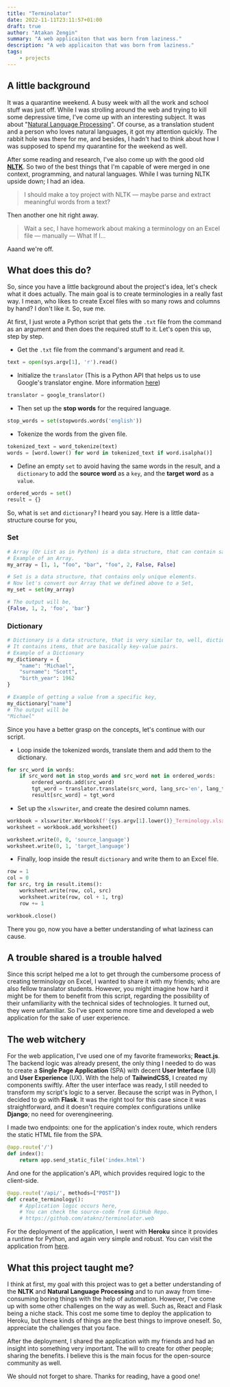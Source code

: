 ```yaml
---
title: "Terminolator"
date: 2022-11-11T23:11:57+01:00
draft: true
author: "Atakan Zengin"
summary: "A web applicaiton that was born from laziness."
description: "A web applicaiton that was born from laziness."
tags: 
    - projects
---
```


## A little background

It was a quarantine weekend. A busy week with all the work and school stuff was just off. While I was strolling around the web and trying to kill some depressive time, I've come up with an interesting subject. It was about "[Natural Language Processing](https://www.ibm.com/cloud/learn/natural-language-processing)". Of course, as a translation student and a person who loves natural languages, it got my attention quickly. The rabbit hole was there for me, and besides, I hadn't had to think about how I was supposed to spend my quarantine for the weekend as well. 

After some reading and research, I've also come up with the good old **[NLTK](https://www.nltk.org/)**. So two of the best things that I'm capable of were merged in one context, programming, and natural languages. While I was turning NLTK upside down; I had an idea.

> I should make a toy project with NLTK — maybe parse and extract meaningful words from a text?
> 

Then another one hit right away.

> Wait a sec, I have homework about making a terminology on an Excel file — manually — What If I...
> 

Aaand we're off.

## What does this do?

So, since you have a little background about the project's idea, let's check what it does actually. The main goal is to create terminologies in a really fast way. I mean, who likes to create Excel files with so many rows and columns by hand? I don't like it. So, sue me. 

At first, I just wrote a Python script that gets the `.txt` file from the command as an argument and then does the required stuff to it. Let's open this up, step by step.

- Get the `.txt` file from the command's argument and read it.

```python
text = open(sys.argv[1], 'r').read()
```

- Initialize the `translator` (This is a Python API that helps us to use Google's translator engine. More information [here](https://github.com/lushan88a/google_trans_new))

```python
translator = google_translator()
```

- Then set up the **stop words** for the required language.

```python
stop_words = set(stopwords.words('english'))
```

- Tokenize the words from the given file.

```python
tokenized_text = word_tokenize(text)
words = [word.lower() for word in tokenized_text if word.isalpha()]
```

- Define an empty `set` to avoid having the same words in the result, and a `dictionary` to add the **source word** as a `key`, and the **target word** as a `value`.

```python
ordered_words = set()
result = {}
```

So, what is `set` and `dictionary`? I heard you say. Here is a little data-structure course for you,

### Set

```python
# Array (Or List as in Python) is a data structure, that can contain same elements.
# Example of an Array.
my_array = [1, 1, "foo", "bar", "foo", 2, False, False]

# Set is a data structure, that contains only unique elements.
# Now let's convert our Array that we defined above to a Set,
my_set = set(my_array)

# The output will be,
{False, 1, 2, 'foo', 'bar'}
```

### Dictionary

```python
# Dictionary is a data structure, that is very similar to, well, dictionaries.
# It contains items, that are basically key-value pairs. 
# Example of a Dictionary
my_dictionary = {
	"name": "Michael",
	"surname": "Scott",
	"birth_year": 1962
}

# Example of getting a value from a specific key,
my_dictionary["name"] 
# The output will be 
"Michael"
```

Since you have a better grasp on the concepts, let's continue with our script.

- Loop inside the tokenized words, translate them and add them to the dictionary.

```python
for src_word in words:
    if src_word not in stop_words and src_word not in ordered_words:
        ordered_words.add(src_word)
        tgt_word = translator.translate(src_word, lang_src='en', lang_tgt='tr')
        result[src_word] = tgt_word
```

- Set up the `xlsxwriter`, and create the desired column names.

```python
workbook = xlsxwriter.Workbook(f'{sys.argv[1].lower()}_Terminology.xlsx')
worksheet = workbook.add_worksheet()

worksheet.write(0, 0, 'source_language')
worksheet.write(0, 1, 'target_language')
```

- Finally, loop inside the result `dictionary` and write them to an Excel file.

```python
row = 1
col = 0
for src, trg in result.items():
    worksheet.write(row, col, src)
    worksheet.write(row, col + 1, trg)
    row += 1

workbook.close()
```

There you go, now you have a better understanding of what laziness can cause. 

## A trouble shared is a trouble halved

Since this script helped me a lot to get through the cumbersome process of creating terminology on Excel, I wanted to share it with my friends; who are also fellow translator students. However, you might imagine how hard it might be for them to benefit from this script, regarding the possibility of their unfamiliarity with the technical sides of technologies. It turned out, they were unfamiliar. So I've spent some more time and developed a web application for the sake of user experience.

## The web witchery

For the web application, I've used one of my favorite frameworks; **React.js**. The backend logic was already present, the only thing I needed to do was to create a **Single Page Application** (SPA) with decent **User Interface** (UI) and **User Experience** (UX). With the help of **TailwindCSS**, I created my components swiftly. After the user interface was ready, I still needed to transform my script's logic to a server. Because the script was in Python, I decided to go with **Flask**. It was the right tool for this case since it was straightforward, and it doesn't require complex configurations unlike **Django**; no need for overengineering. 

I made two endpoints: one for the application's index route, which renders the static HTML file from the SPA. 

```python
@app.route('/')
def index():
    return app.send_static_file('index.html')
```

And one for the application's API, which provides required logic to the client-side. 

```python
@app.route('/api/', methods=["POST"])
def create_terminology():
	# Application logic occurs here,
	# You can check the source-code from GitHub Repo.
	# https://github.com/ataknz/terminolator.web
```

For the deployment of the application, I went with **Heroku** since it provides a runtime for Python, and again very simple and robust. You can visit the application from [here](https://terminolator.herokuapp.com/).

## What this project taught me?

I think at first, my goal with this project was to get a better understanding of the **NLTK** and **Natural Language Processing** and to run away from time-consuming boring things with the help of automation. However, I've come up with some other challenges on the way as well. Such as, React and Flask being a niche stack. This cost me some time to deploy the application to Heroku, but these kinds of things are the best things to improve oneself. So, appreciate the challenges that you face. 

After the deployment, I shared the application with my friends and had an insight into something very important. The will to create for other people; sharing the benefits. I believe this is the main focus for the open-source community as well.

We should not forget to share. Thanks for reading, have a good one!